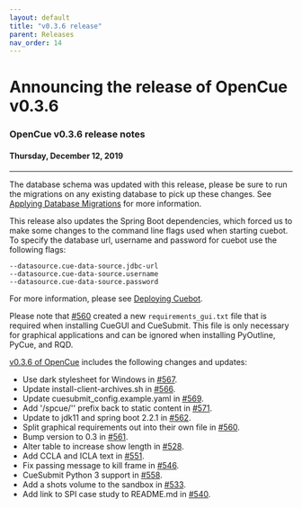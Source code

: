 ```yaml
---
layout: default
title: "v0.3.6 release"
parent: Releases
nav_order: 14
---
```


# Announcing the release of OpenCue v0.3.6

### OpenCue v0.3.6 release notes

#### Thursday, December 12, 2019

---

The database schema was updated with this release, please be sure to run the migrations on any existing database to pick up these changes. See [Applying Database Migrations](/docs/other-guides/applying-database-migrations/) for more information.

This release also updates the Spring Boot dependencies, which forced us to make some changes to the command line flags used when starting cuebot. To specify the database url, username and password for cuebot use the following flags:

```
--datasource.cue-data-source.jdbc-url
--datasource.cue-data-source.username
--datasource.cue-data-source.password
```

For more information, please see [Deploying Cuebot](/docs/getting-started/deploying-cuebot/).

Please note that [#560](https://github.com/AcademySoftwareFoundation/OpenCue/pull/560) created a new `requirements_gui.txt` file that is required when installing CueGUI and CueSubmit. This file is only necessary for graphical applications and can be ignored when installing PyOutline, PyCue, and RQD.

[v0.3.6 of OpenCue](https://github.com/AcademySoftwareFoundation/OpenCue/releases/tag/0.3.6)
includes the following changes and updates:

*   Use dark stylesheet for Windows in [#567](https://github.com/AcademySoftwareFoundation/OpenCue/pull/567).
*   Update install-client-archives.sh in [#566](https://github.com/AcademySoftwareFoundation/OpenCue/pull/566).
*   Update cuesubmit_config.example.yaml in [#569](https://github.com/AcademySoftwareFoundation/OpenCue/pull/569).
*   Add '/spcue/'' prefix back to static content in [#571](https://github.com/AcademySoftwareFoundation/OpenCue/pull/571).
*   Update to jdk11 and spring boot 2.2.1 in [#562](https://github.com/AcademySoftwareFoundation/OpenCue/pull/562).
*   Split graphical requirements out into their own file in [#560](https://github.com/AcademySoftwareFoundation/OpenCue/pull/560).
*   Bump version to 0.3 in [#561](https://github.com/AcademySoftwareFoundation/OpenCue/pull/561).
*   Alter table to increase show length in [#528](https://github.com/AcademySoftwareFoundation/OpenCue/pull/528).
*   Add CCLA and ICLA text in [#551](https://github.com/AcademySoftwareFoundation/OpenCue/pull/551).
*   Fix passing message to kill frame in [#546](https://github.com/AcademySoftwareFoundation/OpenCue/pull/546).
*   CueSubmit Python 3 support in [#558](https://github.com/AcademySoftwareFoundation/OpenCue/pull/558).
*   Add a shots volume to the sandbox in [#533](https://github.com/AcademySoftwareFoundation/OpenCue/pull/533).
*   Add link to SPI case study to README.md in [#540](https://github.com/AcademySoftwareFoundation/OpenCue/pull/540).
